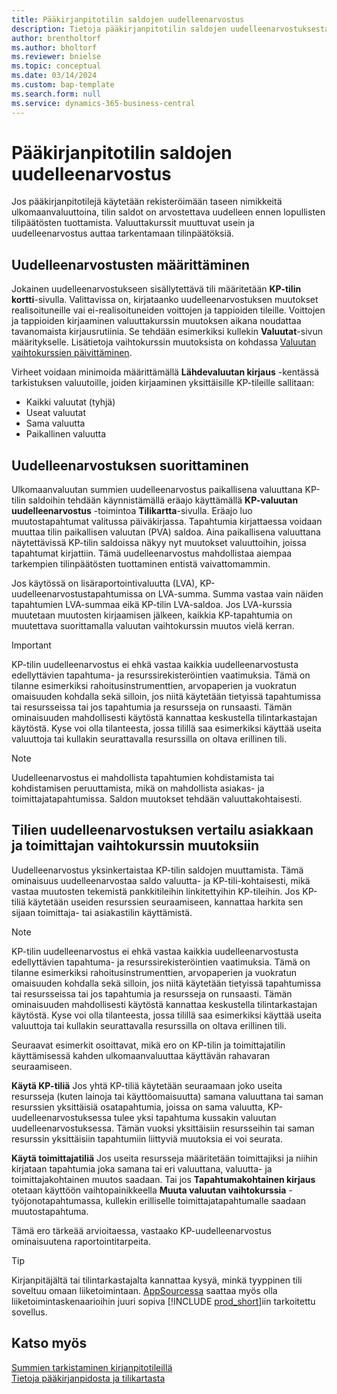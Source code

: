 ```yaml
---
title: Pääkirjanpitotilin saldojen uudelleenarvostus
description: Tietoja pääkirjanpitotilin saldojen uudelleenarvostuksesta ennen tilinpäätösten tuottamista.
author: brentholtorf
ms.author: bholtorf
ms.reviewer: bnielse
ms.topic: conceptual
ms.date: 03/14/2024
ms.custom: bap-template
ms.search.form: null
ms.service: dynamics-365-business-central
---
```


# <a name="revalue-general-ledger-account-balances"></a>Pääkirjanpitotilin saldojen uudelleenarvostus

Jos pääkirjanpitotilejä käytetään rekisteröimään taseen nimikkeitä ulkomaanvaluuttoina, tilin saldot on arvostettava uudelleen ennen lopullisten tilipäätösten tuottamista. Valuuttakurssit muuttuvat usein ja uudelleenarvostus auttaa tarkentamaan tilinpäätöksiä.

## <a name="set-up-revaluations"></a>Uudelleenarvostusten määrittäminen

Jokainen uudelleenarvostukseen sisällytettävä tili määritetään **KP-tilin kortti**-sivulla. Valittavissa on, kirjataanko uudelleenarvostuksen muutokset realisoituneille vai ei-realisoituneiden voittojen ja tappioiden tileille. Voittojen ja tappioiden kirjaaminen valuuttakurssin muutoksen aikana noudattaa tavanomaista kirjausrutiinia. Se tehdään esimerkiksi kullekin **Valuutat**-sivun määritykselle. Lisätietoja vaihtokurssin muutoksista on kohdassa [Valuutan vaihtokurssien päivittäminen](finance-how-update-currencies.md).

Virheet voidaan minimoida määrittämällä **Lähdevaluutan kirjaus** -kentässä tarkistuksen valuutoille, joiden kirjaaminen yksittäisille KP-tileille sallitaan:

* Kaikki valuutat (tyhjä)
* Useat valuutat
* Sama valuutta
* Paikallinen valuutta

## <a name="run-a-revaluation"></a>Uudelleenarvostuksen suorittaminen

Ulkomaanvaluutan summien uudelleenarvostus paikallisena valuuttana KP-tilin saldoihin tehdään käynnistämällä eräajo käyttämällä **KP-valuutan uudelleenarvostus** -toimintoa **Tilikartta**-sivulla. Eräajo luo muutostapahtumat valitussa päiväkirjassa. Tapahtumia kirjattaessa voidaan muuttaa tilin paikallisen valuutan (PVA) saldoa. Aina paikallisena valuuttana näytettävissä KP-tilin saldoissa näkyy nyt muutokset valuuttoihin, joissa tapahtumat kirjattiin. Tämä uudelleenarvostus mahdollistaa aiempaa tarkempien tilinpäätösten tuottaminen entistä vaivattomammin.

Jos käytössä on lisäraportointivaluutta (LVA), KP-uudelleenarvostustapahtumissa on LVA-summa. Summa vastaa vain näiden tapahtumien LVA-summaa eikä KP-tilin LVA-saldoa. Jos LVA-kurssia muutetaan muutosten kirjaamisen jälkeen, kaikkia KP-tapahtumia on muutettava suorittamalla valuutan vaihtokurssin muutos vielä kerran.

> [!IMPORTANT]
> KP-tilin uudelleenarvostus ei ehkä vastaa kaikkia uudelleenarvostusta edellyttävien tapahtuma- ja resurssirekisteröintien vaatimuksia. Tämä on tilanne esimerkiksi rahoitusinstrumenttien, arvopaperien ja vuokratun omaisuuden kohdalla sekä silloin, jos niitä käytetään tietyissä tapahtumissa tai resursseissa tai jos tapahtumia ja resursseja on runsaasti. Tämän ominaisuuden mahdollisesti käytöstä kannattaa keskustella tilintarkastajan käytöstä. Kyse voi olla tilanteesta, jossa tilillä saa esimerkiksi käyttää useita valuuttoja tai kullakin seurattavalla resurssilla on oltava erillinen tili.

> [!NOTE]
> Uudelleenarvostus ei mahdollista tapahtumien kohdistamista tai kohdistamisen peruuttamista, mikä on mahdollista asiakas- ja toimittajatapahtumissa. Saldon muutokset tehdään valuuttakohtaisesti.

## <a name="revaluate-accounts-vs-customer-and-vendor-exchange-rate-adjustments"></a>Tilien uudelleenarvostuksen vertailu asiakkaan ja toimittajan vaihtokurssin muutoksiin

Uudelleenarvostus yksinkertaistaa KP-tilin saldojen muuttamista. Tämä ominaisuus uudelleenarvostaa saldo valuutta- ja KP-tili-kohtaisesti, mikä vastaa muutosten tekemistä pankkitileihin linkitettyihin KP-tileihin. Jos KP-tiliä käytetään useiden resurssien seuraamiseen, kannattaa harkita sen sijaan toimittaja- tai asiakastilin käyttämistä.

> [!NOTE]
> KP-tilin uudelleenarvostus ei ehkä vastaa kaikkia uudelleenarvostusta edellyttävien tapahtuma- ja resurssirekisteröintien vaatimuksia. Tämä on tilanne esimerkiksi rahoitusinstrumenttien, arvopaperien ja vuokratun omaisuuden kohdalla sekä silloin, jos niitä käytetään tietyissä tapahtumissa tai resursseissa tai jos tapahtumia ja resursseja on runsaasti. Tämän ominaisuuden mahdollisesti käytöstä kannattaa keskustella tilintarkastajan käytöstä. Kyse voi olla tilanteesta, jossa tilillä saa esimerkiksi käyttää useita valuuttoja tai kullakin seurattavalla resurssilla on oltava erillinen tili.

Seuraavat esimerkit osoittavat, mikä ero on KP-tilin ja toimittajatilin käyttämisessä kahden ulkomaanvaluuttaa käyttävän rahavaran seuraamiseen.

**Käytä KP-tiliä** Jos yhtä KP-tiliä käytetään seuraamaan joko useita resursseja (kuten lainoja tai käyttöomaisuutta) samana valuuttana tai saman resurssien yksittäisiä osatapahtumia, joissa on sama valuutta, KP-uudelleenarvostuksessa tulee yksi tapahtuma kussakin valuutan uudelleenarvostuksessa. Tämän vuoksi yksittäisiin resursseihin tai saman resurssin yksittäisiin tapahtumiin liittyviä muutoksia ei voi seurata.

**Käytä toimittajatiliä** Jos useita resursseja määritetään toimittajiksi ja niihin kirjataan tapahtumia joka samana tai eri valuuttana, valuutta- ja toimittajakohtainen muutos saadaan. Tai jos **Tapahtumakohtainen kirjaus** otetaan käyttöön vaihtopainikkeella **Muuta valuutan vaihtokurssia** -työjonotapahtumassa, kullekin erilliselle toimittajatapahtumalle saadaan muutostapahtuma.

Tämä ero tärkeää arvioitaessa, vastaako KP-uudelleenarvostus ominaisuutena raportointitarpeita.

> [!TIP]
> Kirjanpitäjältä tai tilintarkastajalta kannattaa kysyä, minkä tyyppinen tili soveltuu omaan liiketoimintaan. [AppSourcessa](https://appsource.microsoft.com/en-us/marketplace/apps?page=1&product=dynamics-365-business-central) saattaa myös olla liiketoimintaskenaarioihin juuri sopiva [!INCLUDE [prod_short](includes/prod_short.md)]iin tarkoitettu sovellus.

## <a name="see-also"></a>Katso myös

[Summien tarkistaminen kirjanpitotileillä](finance-review-accounts.md)  
[Tietoja pääkirjanpidosta ja tilikartasta](finance-general-ledger.md)  
